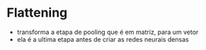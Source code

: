 # Flattening
- transforma a etapa de pooling que é em matriz, para um vetor
- ela é a ultima etapa antes de criar as redes neurais densas